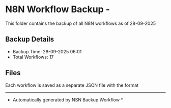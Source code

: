 # N8N Workflow Backup - 
This folder contains the backup of all N8N workflows as of 28-09-2025

## Backup Details
- Backup Time: 28-09-2025 06:01
- Total Workflows: 17

## Files
Each workflow is saved as a separate JSON file with the format

-----------
* Automatically generated by NSN Backup Workflow *